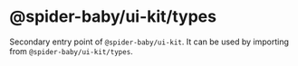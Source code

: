 # @spider-baby/ui-kit/types

Secondary entry point of `@spider-baby/ui-kit`. It can be used by importing from `@spider-baby/ui-kit/types`.
